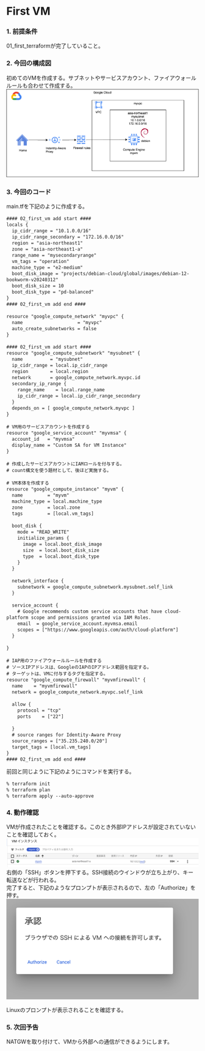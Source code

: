 # First VM

### 1. 前提条件
01_first_terraformが完了していること。

### 2. 今回の構成図
初めてのVMを作成する。サブネットやサービスアカウント、ファイアウォールルールも合わせて作成する。<br>
![vm](asset/02.png "vm")

### 3. 今回のコード
main.tfを下記のように作成する。
```
#### 02_first_vm add start ####
locals {
  ip_cidr_range = "10.1.0.0/16"
  ip_cidr_range_secondary = "172.16.0.0/16"
  region = "asia-northeast1"
  zone = "asia-northeast1-a"
  range_name = "mysecondaryrange"
  vm_tags = "operation"
  machine_type = "e2-medium"
  boot_disk_image = "projects/debian-cloud/global/images/debian-12-bookworm-v20240312"
  boot_disk_size = 10
  boot_disk_type = "pd-balanced"
}
#### 02_first_vm add end ####

resource "google_compute_network" "myvpc" {
  name                    = "myvpc"
  auto_create_subnetworks = false
}

#### 02_first_vm add start ####
resource "google_compute_subnetwork" "mysubnet" {
  name          = "mysubnet"
  ip_cidr_range = local.ip_cidr_range
  region        = local.region
  network       = google_compute_network.myvpc.id
  secondary_ip_range {
    range_name    = local.range_name
    ip_cidr_range = local.ip_cidr_range_secondary
  }
  depends_on = [ google_compute_network.myvpc ]
}

# VM用のサービスアカウントを作成する
resource "google_service_account" "myvmsa" {
  account_id   = "myvmsa"
  display_name = "Custom SA for VM Instance"
}

# 作成したサービスアカウントにIAMロールを付与する。
# count構文を使う題材として、後ほど実施する。

# VM本体を作成する
resource "google_compute_instance" "myvm" {
  name         = "myvm"
  machine_type = local.machine_type
  zone         = local.zone
  tags         = [local.vm_tags]

  boot_disk {
    mode = "READ_WRITE"
    initialize_params {
      image = local.boot_disk_image
      size  = local.boot_disk_size
      type  = local.boot_disk_type
    }
  }

  network_interface {
    subnetwork = google_compute_subnetwork.mysubnet.self_link
  }

  service_account {
    # Google recommends custom service accounts that have cloud-platform scope and permissions granted via IAM Roles.
    email  = google_service_account.myvmsa.email
    scopes = ["https://www.googleapis.com/auth/cloud-platform"]
  }

}

# IAP用のファイアウォールルールを作成する
# ソースIPアドレスは、GoogleのIAPのIPアドレス範囲を指定する。
# ターゲットは、VMに付与するタグを指定する。
resource "google_compute_firewall" "myvmfirewall" {
  name    = "myvmfirewall"
  network = google_compute_network.myvpc.self_link

  allow {
    protocol = "tcp"
    ports    = ["22"]

  }
  # source ranges for Identity-Aware Proxy
  source_ranges = ["35.235.240.0/20"]
  target_tags = [local.vm_tags]
}
#### 02_first_vm add end ####
```
前回と同じように下記のようにコマンドを実行する。
```
% terraform init
% terraform plan
% terraform apply --auto-approve
```

### 4. 動作確認
VMが作成されたことを確認する。このとき外部IPアドレスが設定されていないことを確認しておく。<br>
![vm](asset/02_01.png "vm")
右側の「SSH」ボタンを押下する。SSH接続のウインドウが立ち上がり、キー転送などが行われる。<br>
完了すると、下記のようなプロンプトが表示されるので、左の「Authorize」を押す。<br>
![ssh](asset/02_02.png "ssh")

Linuxのプロンプトが表示されることを確認する。

### 5. 次回予告
NATGWを取り付けて、VMから外部への通信ができるようにします。
